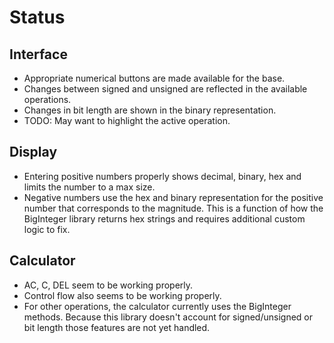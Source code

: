 # Status

## Interface
* Appropriate numerical buttons are made available for the base.
* Changes between signed and unsigned are reflected in the available operations.
* Changes in bit length are shown in the binary representation.
* TODO: May want to highlight the active operation.

## Display
* Entering positive numbers properly shows decimal, binary, hex and limits the number to a max size.
* Negative numbers use the hex and binary representation for the positive number that corresponds to the magnitude. This is a function of how the BigInteger library returns hex strings and requires additional custom logic to fix.

## Calculator
* AC, C, DEL seem to be working properly.
* Control flow also seems to be working properly.
* For other operations, the calculator currently uses the BigInteger methods. Because this library doesn't account for signed/unsigned or bit length those features are not yet handled.
